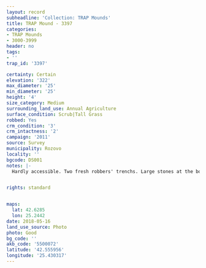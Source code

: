 ```yaml
---
layout: record
subheadline: 'Collection: TRAP Mounds'
title: TRAP Mound - 3397
categories:
- TRAP Mounds
- 3000-3999
header: no
tags:
- ''
trap_id: '3397'

certainty: Certain
elevation: '322'
max_diameter: '25'
min_diameter: '25'
height: '4'
size_category: Medium
surrounding_land_use: Annual Agriculture
surface_condition: Scrub|Tall Grass
robbed: Yes
crm_condition: '3'
crm_intactness: '2'
campaign: '2011'
source: Survey
municipality: Rozovo
locality: ''
bgcode: DS001
notes: |-
  Hardly accessible. Two fresh robbers' trenchs. Large stones at the bottom (probably from the chamber).


rights: standard


maps:
  lat: 42.6285
  lon: 25.2442
date: 2018-05-16
land_use_source: Photo
photo: Good
bg_code: ''
akb_code: '5500072'
latitude: '42.555956'
longitude: '25.430317'
---
```


